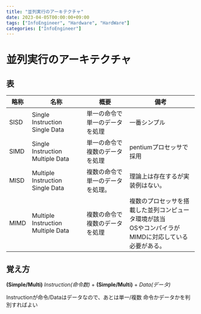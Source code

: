```yaml
---
title: "並列実行のアーキテクチャ"
date: 2023-04-05T00:00:00+09:00
tags: ["InfoEngineer", "Hardware", "HardWare"]
categories: ["InfoEngineer"]
---
```

# 並列実行のアーキテクチャ

## 表
| 略称   | 名称                                 | 概要               | 備考                                                        |
|------|------------------------------------|------------------|-----------------------------------------------------------|
| SISD | Single Instruction Single Data     | 単一の命令で単一のデータを処理  | 一番シンプル                                                    |
| SIMD | Single Instruction Multiple Data   | 単一の命令で複数のデータを処理  | pentiumプロセッサで採用                                           |
| MISD | Multiple Instruction Single Data   | 複数の命令で単一のデータを処理。 | 理論上は存在するが実装例はない。                                          |
| MIMD | Multiple Instruction Multiple Data | 複数の命令で複数のデータを処理  | 複数のプロセッサを搭載した並列コンピュータ環境が該当<br/>OSやコンパイラがMIMDに対応している必要がある。 |

## 覚え方

**(Simple/Multi)** _Instruction(命令数)_ + **(Simple/Multi)** + _Data(データ)_

Instructionが命令/Dataはデータなので、あとは単一/複数 命令かデータかを判別すればよい